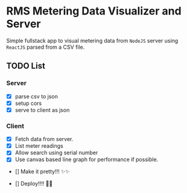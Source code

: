 # RMS Metering Data Visualizer and Server

Simple fullstack app to visual metering data from `NodeJS` server using `ReactJS` parsed from a CSV file.

## TODO List

### Server

- [x] parse csv to json
- [x] setup cors
- [x] serve to client as json

### Client

- [X] Fetch data from server.
- [X] List meter readings
- [X] Allow search using serial number
- [X] Use canvas based line graph for performance if possible.
- [] Make it pretty!!! ✨✨

* [] Deploy!!!! 🎉🎉

